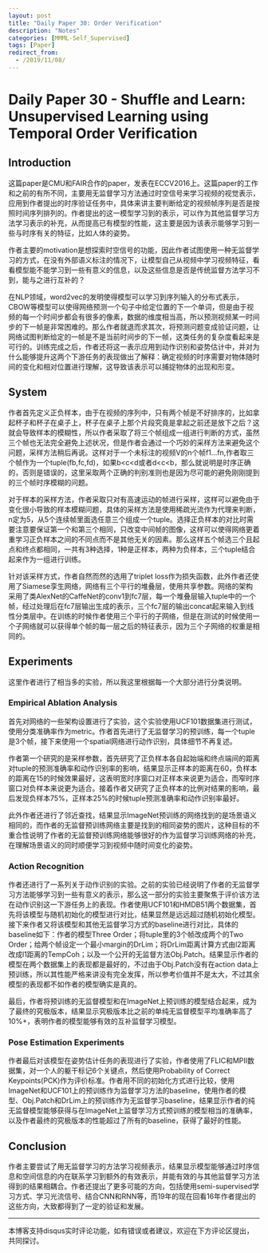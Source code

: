 ```yaml
---
layout: post
title: "Daily Paper 30: Order Verification"
description: "Notes"
categories: [MMML-Self_Supervised]
tags: [Paper]
redirect_from:
  - /2019/11/08/
---
```


# Daily Paper 30 - Shuffle and Learn: Unsupervised Learning using Temporal Order Verification  

## Introduction  

这篇paper是CMU和FAIR合作的paper，发表在ECCV2016上。这篇paper的工作和之前的有所不同，主要用无监督学习方法通过时空信号来学习视频的视觉表示，应用到作者提出的时序验证任务中，具体来讲主要判断给定的视频帧序列是否是按照时间序列排列的。作者提出的这一模型学习到的表示，可以作为其他监督学习方法学习表示的补充，从而提高已有模型的性能，这主要是因为该表示能够学习到一些与时序有关的特征，比如人体的姿势。  

作者主要的motivation是想探索时空信号的功能，因此作者试图使用一种无监督学习的方式，在没有外部语义标注的情况下，让模型自己从视频中学习视频特征，看看模型能不能学习到一些有意义的信息，以及这些信息是否是传统监督方法学习不到，能与之进行互补的？  

在NLP领域，word2vec的发明使得模型可以学习到序列输入的分布式表示，CBOW等模型可以使得网络预测一个句子中给定位置的下一个单词，但是由于视频的每一个时间步都会有很多的像素，数据的维度相当高，所以预测视频某一时间步的下一帧是非常困难的。那么作者就退而求其次，将预测问题变成验证问题，让网络试图判断给定的一帧是不是当前时间步的下一帧，这类任务的复杂度看起来是可行的。训练完成之后，作者还将这一表示应用到动作识别和姿势估计中，并对为什么能够提升这两个下游任务的表现做出了解释：确定视频的时序需要对物体随时间的变化和相对位置进行理解，这导致该表示可以捕捉物体的出现和形变。  

## System  

作者首先定义正负样本，由于在视频的序列中，只有两个帧是不好排序的，比如拿起杯子和杯子在桌子上，杯子在桌子上那个片段究竟是拿起之前还是放下之后？这就会导致样本的模糊性，所以作者采取了将三个帧组成一组进行判断的方式，虽然三个帧也无法完全避免上述状况，但是作者会通过一个巧妙的采样方法来避免这个问题，采样方法稍后再说。这样对于一个未标注的视频V的n个帧f1...fn,作者取三个帧作为一个tuple(fb,fc,fd)，如果b<c<d或者d<c<b，那么就说明是时序正确的，否则是错误的，这里采取两个正确的判别准则也是因为尽可能的避免刚刚提到的三个帧时序模糊的问题。  

对于样本的采样方法，作者采取只对有高速运动的帧进行采样，这样可以避免由于变化很小导致的样本模糊问题，具体的采样方法是使用稀疏光流作为代理来判断，n定为5，从5个连续帧里面选任意三个组成一个tuple。选择正负样本的对比时需要注意要保证第一个和第三个相同，只改变中间帧的图像，这样可以使得网络更着重学习正负样本之间的不同点而不是其他无关的因素。那么这样五个帧选三个且起点和终点都相同，一共有3种选择，1种是正样本，两种为负样本，三个tuple结合起来作为一组进行训练。  

针对该采样方式，作者自然而然的选用了triplet loss作为损失函数，此外作者还使用了Siamese孪生网络，网络有三个平行的堆叠层，使用共享参数。网络的架构采用了类AlexNet的CaffeNet的conv1到fc7层，每一个堆叠层输入tuple中的一个帧，经过处理后在fc7层输出生成的表示，三个fc7层的输出concat起来输入到线性分类层中。在训练的时候作者使用三个平行的子网络，但是在测试的时候使用一个子网络就可以获得单个帧的每一层之后的特征表示，因为三个子网络的权重是相同的。  

## Experiments  

这里作者进行了相当多的实验，所以我这里根据每一个大部分进行分类说明。  

### Empirical Ablation Analysis  

首先对网络的一些架构设置进行了实验，这个实验使用UCF101数据集进行测试，使用分类准确率作为metric。作者首先进行了无监督学习的预训练，每一个tuple是3个帧，接下来使用一个spatial网络进行动作识别，具体细节不再复述。  

作者第一个研究的是采样参数，首先研究了正负样本各自起始端和终点端间的距离对tuple的预测准确率和动作识别率的影响，结果显示正样本的距离在60，负样本的距离在15的时候效果最好，这表明宽时序窗口对正样本来说更为适合，而窄时序窗口对负样本来说更为适合。接着作者又研究了正负样本的比例对结果的影响，最后发现负样本75%，正样本25%的时候tuple预测准确率和动作识别率最好。  

此外作者还进行了邻近查找，结果显示ImageNet预训练的网络找到的是场景语义相同的，而作者的无监督预训练网络主要是找到的相同姿势的图片，这种目标的不重合性说明了作者的无监督预训练网络能够很好的作为监督学习训练网络的补充，在理解场景语义的同时顺便学习到视频中随时间变化的姿势。  

### Action Recognition  

作者还进行了一系列关于动作识别的实验。之前的实验已经说明了作者的无监督学习方法能够学习到一些有意义的表示，那么这一部分的实验主要聚焦于评价该方法在动作识别这一下游任务上的表现。作者使用UCF101和HMDB51两个数据集，首先将该模型与随机初始化的模型进行对比，结果显然是远远超过随机初始化模型。接下来作者又将该模型和其他无监督学习方式的baseline进行对比，具体的baseline如下：作者的模型Three Order；将tuple里的3个帧改成两个的Two Order；给两个帧设定一个最小margin的DrLim；将DrLim距离计算方式由l2距离改成l1距离的TempCoh；以及一个公开的无监督方法Obj.Patch。结果显示作者的模型在两个数据集上的表现都是最好的，不过由于Obj.Patch没有在action data上预训练，所以其性能严格来讲没有完全发挥，所以参考价值并不是太大，不过其余模型的表现都不如作者的模型确实是真的。  

最后，作者将预训练的无监督模型和在ImageNet上预训练的模型结合起来，成为了最终的究极版本，结果显示究极版本比之前的单纯无监督模型平均准确率高了10%+，表明作者的模型能够有效的互补监督学习模型。  

### Pose Estimation Experiments  

作者最后对该模型在姿势估计任务的表现进行了实验，作者使用了FLIC和MPII数据集，对一个人的躯干标记6个关键点，然后使用Probability of Correct Keypoints(PCK)作为评价标准。作者用不同的初始化方式进行比较，使用ImageNet和UCF101上的预训练作为监督学习方法的baseline，使用作者的模型、Obj.Patch和DrLim上的预训练作为无监督学习baseline，结果显示作者的纯无监督模型能够获得与在ImageNet上监督学习方式预训练的模型相当的准确率，以及作者最终的究极版本的性能超过了所有的baseline，获得了最好的性能。  

## Conclusion  

作者主要尝试了用无监督学习的方法学习视频表示，结果显示模型能够通过时序信息和空间信息的内在联系学习到额外的有效表示，并能有效的与其他监督学习方法得到的结果相耦合。作者还提出了更多可能的方向，包括使用semi-supervised学习方式、学习光流信号、结合CNN和RNN等，而19年的现在回看16年作者提出的这些方向，大致都得到了一定的验证和发展。  

---
本博客支持disqus实时评论功能，如有错误或者建议，欢迎在下方评论区提出，共同探讨。  
